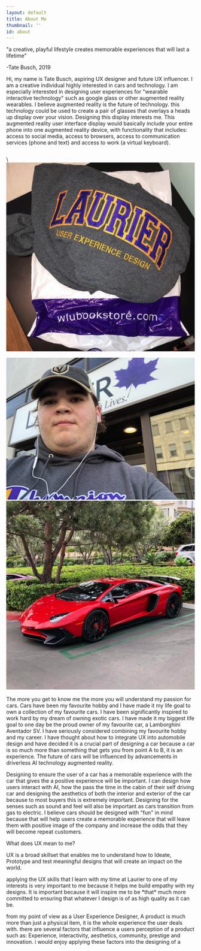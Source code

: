 ```yaml
---
layout: default
title: About Me
thumbnail: ''
id: about
---
```

"a creative, playful lifestyle creates memorable experiences that will last a lifetime"

\-Tate Busch, 2019

Hi, my name is Tate Busch, aspiring UX designer and future UX influencer. I am a creative individual highly interested in cars and technology. I am especially interested in designing user experiences for "wearable interactive technology" such as google glass or other augmented reality wearables. I believe augmented reality is the future of technology. this technology could be used to create a pair of glasses that overlays a heads up display over your vision. Designing this display interests me. This augmented reality user interface display would basically include your entire phone into one augmented reality device, with functionality that includes: access to social media, access to browsers, access to communication services (phone and text) and access to work (a virtual keyboard).

<div class="row">

<div class="column">

\    <img src="/images/uploads/img_7944-2.jpg" alt="My Laurier Hoodie" class="center" >

  </div>

  <div class="column">

 <img src="/images/uploads/me.jpg" alt="A photo of me outside the UXD building at Laurier Brantford" class="center">

  </div>

  <div class="column">

   <img src="/images/uploads/allredlamb.jpg" alt="Red Lamborghini" class="center">

  </div>

</div>

The more you get to know me the more you will understand my passion for cars. Cars have been my favourite hobby and I have made it my life goal to own a collection of my favourite cars. I have been significantly inspired to work hard  by my dream of owning exotic cars. I have made it my biggest life goal to one day be the proud owner of my favourite car, a Lamborghini Aventador SV. I have seriously considered combining my favourite hobby and my career. I have thought about how to integrate UX into automobile design and have decided it is a crucial part of designing a car because a car is so much more than something that gets you from point A to B, it is an experience. The future of cars will be influenced by advancements in driverless AI technology augmented reality. 

Designing to ensure the user of a car has a memorable experience with the car that gives the a positive experience will be important. I can design how users interact with AI, how the pass the time in the cabin of their self driving car and designing the aesthetics of both the interior and exterior of the car because to most buyers this is extremely important. Designing for the senses such as sound and feel will also be important as cars transition from gas to electric. I believe cars should be designed with "fun" in mind because that will help users create a memorable experience that will leave them with positive image of the company and increase the odds that they will become repeat customers. 

What does UX mean to me?

UX is a broad skillset that enables me to understand how to Ideate, Prototype and test meaningful designs that will create an impact on the world.

applying the UX skills that I learn with my time at Laurier to one of my interests is very important to me because it helps me build empathy with my designs. It is important because it will inspire me to be \*that\* much more committed to ensuring that whatever I design is of as high quality as it can be. 

from my point of view as a User Experience Designer, A product is much more than just a physical item, it is the whole experience the user deals with. there are several factors that influence a users perception of a product such as: Experience, interactivity, aesthetics, community, prestige and innovation. i would enjoy applying these factors into the designing of a
